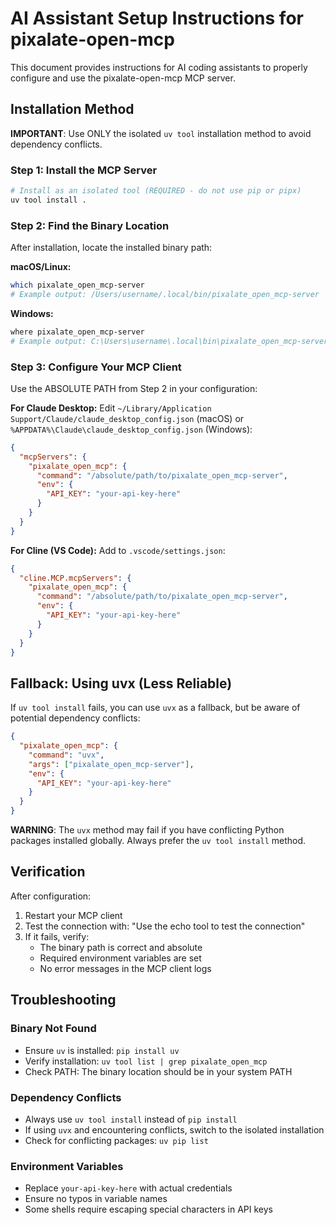 # AI Assistant Setup Instructions for pixalate-open-mcp

This document provides instructions for AI coding assistants to properly configure and use the pixalate-open-mcp MCP server.

## Installation Method

**IMPORTANT**: Use ONLY the isolated `uv tool` installation method to avoid dependency conflicts.

### Step 1: Install the MCP Server

```bash
# Install as an isolated tool (REQUIRED - do not use pip or pipx)
uv tool install .
```

### Step 2: Find the Binary Location

After installation, locate the installed binary path:

**macOS/Linux:**
```bash
which pixalate_open_mcp-server
# Example output: /Users/username/.local/bin/pixalate_open_mcp-server
```

**Windows:**
```bash
where pixalate_open_mcp-server
# Example output: C:\Users\username\.local\bin\pixalate_open_mcp-server.exe
```

### Step 3: Configure Your MCP Client

Use the ABSOLUTE PATH from Step 2 in your configuration:

**For Claude Desktop:**
Edit `~/Library/Application Support/Claude/claude_desktop_config.json` (macOS) or `%APPDATA%\Claude\claude_desktop_config.json` (Windows):

```json
{
  "mcpServers": {
    "pixalate_open_mcp": {
      "command": "/absolute/path/to/pixalate_open_mcp-server",
      "env": {
        "API_KEY": "your-api-key-here"
      }
    }
  }
}
```

**For Cline (VS Code):**
Add to `.vscode/settings.json`:

```json
{
  "cline.MCP.mcpServers": {
    "pixalate_open_mcp": {
      "command": "/absolute/path/to/pixalate_open_mcp-server",
      "env": {
        "API_KEY": "your-api-key-here"
      }
    }
  }
}
```

## Fallback: Using uvx (Less Reliable)

If `uv tool install` fails, you can use `uvx` as a fallback, but be aware of potential dependency conflicts:

```json
{
  "pixalate_open_mcp": {
    "command": "uvx",
    "args": ["pixalate_open_mcp-server"],
    "env": {
      "API_KEY": "your-api-key-here"
    }
  }
}
```

**WARNING**: The `uvx` method may fail if you have conflicting Python packages installed globally. Always prefer the `uv tool install` method.

## Verification

After configuration:

1. Restart your MCP client
2. Test the connection with: "Use the echo tool to test the connection"
3. If it fails, verify:
   - The binary path is correct and absolute
   - Required environment variables are set
   - No error messages in the MCP client logs

## Troubleshooting

### Binary Not Found
- Ensure `uv` is installed: `pip install uv`
- Verify installation: `uv tool list | grep pixalate_open_mcp`
- Check PATH: The binary location should be in your system PATH

### Dependency Conflicts
- Always use `uv tool install` instead of `pip install`
- If using `uvx` and encountering conflicts, switch to the isolated installation
- Check for conflicting packages: `uv pip list`

### Environment Variables
- Replace `your-api-key-here` with actual credentials
- Ensure no typos in variable names
- Some shells require escaping special characters in API keys
